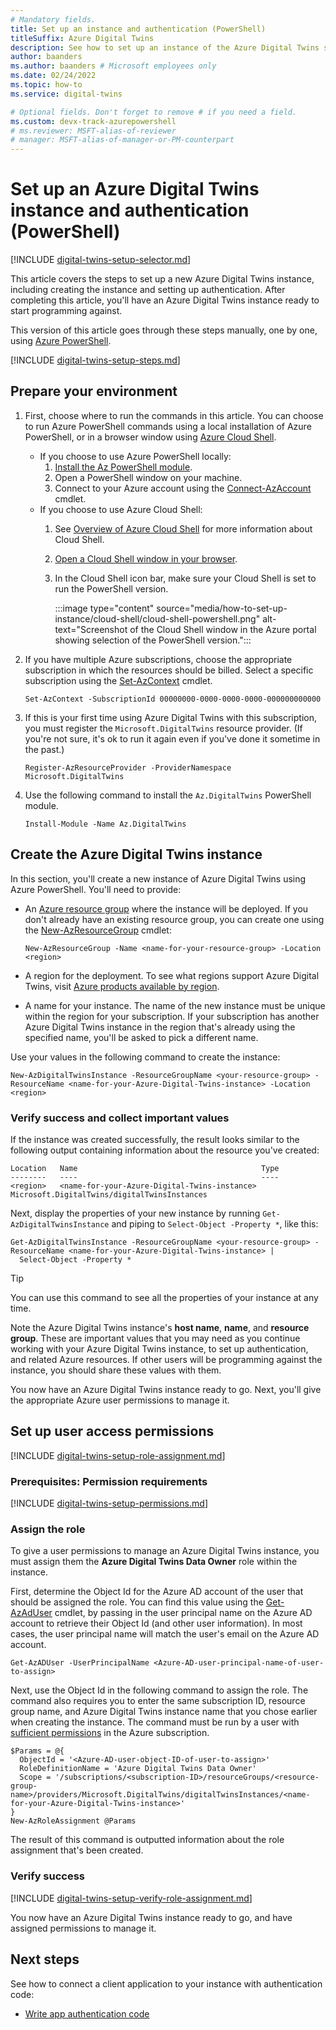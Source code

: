 ```yaml
---
# Mandatory fields.
title: Set up an instance and authentication (PowerShell)
titleSuffix: Azure Digital Twins
description: See how to set up an instance of the Azure Digital Twins service using Azure PowerShell
author: baanders
ms.author: baanders # Microsoft employees only
ms.date: 02/24/2022
ms.topic: how-to
ms.service: digital-twins

# Optional fields. Don't forget to remove # if you need a field.
ms.custom: devx-track-azurepowershell
# ms.reviewer: MSFT-alias-of-reviewer
# manager: MSFT-alias-of-manager-or-PM-counterpart
---
```


# Set up an Azure Digital Twins instance and authentication (PowerShell)

[!INCLUDE [digital-twins-setup-selector.md](../../includes/digital-twins-setup-selector.md)]

This article covers the steps to set up a new Azure Digital Twins instance, including creating the instance and setting up authentication. After completing this article, you'll have an Azure Digital Twins instance ready to start programming against.

This version of this article goes through these steps manually, one by one, using [Azure PowerShell](/powershell/azure/new-azureps-module-az).

[!INCLUDE [digital-twins-setup-steps.md](../../includes/digital-twins-setup-steps.md)]

## Prepare your environment

1. First, choose where to run the commands in this article. You can choose to run Azure PowerShell commands using a local installation of Azure PowerShell, or in a browser window using [Azure Cloud Shell](https://shell.azure.com).
    * If you choose to use Azure PowerShell locally:
       1. [Install the Az PowerShell module](/powershell/azure/install-az-ps).
       1. Open a PowerShell window on your machine.
       1. Connect to your Azure account using the [Connect-AzAccount](/powershell/module/az.accounts/connect-azaccount) cmdlet.
    * If you choose to use Azure Cloud Shell:
        1. See [Overview of Azure Cloud Shell](../cloud-shell/overview.md) for more information about Cloud Shell.
        1. [Open a Cloud Shell window in your browser](https://shell.azure.com).
        1. In the Cloud Shell icon bar, make sure your Cloud Shell is set to run the PowerShell version.
    
            :::image type="content" source="media/how-to-set-up-instance/cloud-shell/cloud-shell-powershell.png" alt-text="Screenshot of the Cloud Shell window in the Azure portal showing selection of the PowerShell version.":::
    
1. If you have multiple Azure subscriptions, choose the appropriate subscription in which the resources should be billed. Select a specific subscription using the [Set-AzContext](/powershell/module/az.accounts/set-azcontext) cmdlet.

   ```azurepowershell-interactive
   Set-AzContext -SubscriptionId 00000000-0000-0000-0000-000000000000
   ```

1. If this is your first time using Azure Digital Twins with this subscription, you must register the `Microsoft.DigitalTwins` resource provider. (If you're not sure, it's ok to run it again even if you've done it sometime in the past.)

   ```azurepowershell-interactive
   Register-AzResourceProvider -ProviderNamespace Microsoft.DigitalTwins
   ```

1. Use the following command to install the `Az.DigitalTwins` PowerShell module.
    ```azurepowershell-interactive
    Install-Module -Name Az.DigitalTwins
    ```

## Create the Azure Digital Twins instance

In this section, you'll create a new instance of Azure Digital Twins using Azure PowerShell. You'll need to provide:

* An [Azure resource group](../azure-resource-manager/management/overview.md) where the instance will be deployed. If you don't already have an existing resource group, you can create one using the [New-AzResourceGroup](/powershell/module/az.resources/new-azresourcegroup) cmdlet:

  ```azurepowershell-interactive
  New-AzResourceGroup -Name <name-for-your-resource-group> -Location <region>
  ```

* A region for the deployment. To see what regions support Azure Digital Twins, visit [Azure products available by region](https://azure.microsoft.com/global-infrastructure/services/?products=digital-twins).
* A name for your instance. The name of the new instance must be unique within the region for your subscription. If your subscription has another Azure Digital Twins instance in the region that's already using the specified name, you'll be asked to pick a different name.

Use your values in the following command to create the instance:

```azurepowershell-interactive
New-AzDigitalTwinsInstance -ResourceGroupName <your-resource-group> -ResourceName <name-for-your-Azure-Digital-Twins-instance> -Location <region>
```

### Verify success and collect important values

If the instance was created successfully, the result looks similar to the following output containing information about the resource you've created:

```Output
Location   Name                                         Type
--------   ----                                         ----
<region>   <name-for-your-Azure-Digital-Twins-instance> Microsoft.DigitalTwins/digitalTwinsInstances
```

Next, display the properties of your new instance by running `Get-AzDigitalTwinsInstance` and piping to `Select-Object -Property *`, like this:

```azurepowershell-interactive
Get-AzDigitalTwinsInstance -ResourceGroupName <your-resource-group> -ResourceName <name-for-your-Azure-Digital-Twins-instance> |
  Select-Object -Property *
```

> [!TIP]
> You can use this command to see all the properties of your instance at any time.

Note the Azure Digital Twins instance's **host name**, **name**, and **resource group**. These are important values that you may need as you continue working with your Azure Digital Twins instance, to set up authentication, and related Azure resources. If other users will be programming against the instance, you should share these values with them.

You now have an Azure Digital Twins instance ready to go. Next, you'll give the appropriate Azure user permissions to manage it.

## Set up user access permissions

[!INCLUDE [digital-twins-setup-role-assignment.md](../../includes/digital-twins-setup-role-assignment.md)]

### Prerequisites: Permission requirements
[!INCLUDE [digital-twins-setup-permissions.md](../../includes/digital-twins-setup-permissions.md)]

### Assign the role

To give a user permissions to manage an Azure Digital Twins instance, you must assign them the **Azure Digital Twins Data Owner** role within the instance.

First, determine the Object Id for the Azure AD account of the user that should be assigned the role. You can find this value using the [Get-AzAdUser](/powershell/module/az.resources/get-azaduser) cmdlet, by passing in the user principal name on the Azure AD account to retrieve their Object Id (and other user information). In most cases, the user principal name will match the user's email on the Azure AD account.

```azurepowershell-interactive
Get-AzADUser -UserPrincipalName <Azure-AD-user-principal-name-of-user-to-assign>
```

Next, use the Object Id in the following command to assign the role. The command also requires you to enter the same subscription ID, resource group name, and Azure Digital Twins instance name that you chose earlier when creating the instance. The command must be run by a user with [sufficient permissions](#prerequisites-permission-requirements) in the Azure subscription.

```azurepowershell-interactive
$Params = @{
  ObjectId = '<Azure-AD-user-object-ID-of-user-to-assign>'
  RoleDefinitionName = 'Azure Digital Twins Data Owner'
  Scope = '/subscriptions/<subscription-ID>/resourceGroups/<resource-group-name>/providers/Microsoft.DigitalTwins/digitalTwinsInstances/<name-for-your-Azure-Digital-Twins-instance>'
}
New-AzRoleAssignment @Params
```

The result of this command is outputted information about the role assignment that's been created.

### Verify success

[!INCLUDE [digital-twins-setup-verify-role-assignment.md](../../includes/digital-twins-setup-verify-role-assignment.md)]

You now have an Azure Digital Twins instance ready to go, and have assigned permissions to manage it.

## Next steps

See how to connect a client application to your instance with authentication code:
* [Write app authentication code](how-to-authenticate-client.md)
